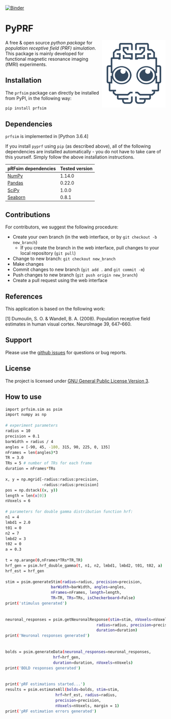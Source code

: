 [![Binder](https://mybinder.org/badge.svg)](https://mybinder.org/v2/gh/arash-ash/pRFsim/master?filepath=pRFsim_Tutorial.ipynb)

# PyPRF
<img src="logo.svg" width=200 align="right" />

A free & open source *python package* for *population receptive field (PRF) simulation*. This package is mainly developed for functional magnetic resonance imaging (fMRI) experiments.

## Installation
The `prfsim` package can directly be installed from PyPI, in the following way:

```bash
pip install prfsim
```

## Dependencies
`prfsim` is implemented in [Python 3.6.4]

If you install `pyprf` using `pip` (as described above), all of the following dependencies are installed automatically - you do not have to take care of this yourself. Simply follow the above installation instructions.

| pRFsim dependencies                                   | Tested version |
|-------------------------------------------------------|----------------|
| [NumPy](http://www.numpy.org/)                        | 1.14.0         |
| [Pandas](https://pandas.pydata.org/)                  | 0.22.0         |
| [SciPy](http://www.scipy.org/)                        | 1.0.0          |
| [Seaborn](https://seaborn.pydata.org/)   		| 0.8.1          |

## Contributions

For contributors, we suggest the following procedure:

* Create your own branch (in the web interface, or by `git checkout -b new_branch`)
    * If you create the branch in the web interface, pull changes to your local repository (`git pull`)
* Change to new branch: `git checkout new_branch`
* Make changes
* Commit changes to new branch (`git add .` and `git commit -m`)
* Push changes to new branch (`git push origin new_branch`)
* Create a pull request using the web interface

## References
This application is based on the following work:

[1] Dumoulin, S. O. & Wandell, B. A. (2008). Population receptive field estimates in human visual cortex. NeuroImage 39, 647–660.

## Support
Please use the [github issues](https://github.com/arash-ash/prfsim/issues) for questions or bug reports.

## License
The project is licensed under [GNU General Public License Version 3](http://www.gnu.org/licenses/gpl.html).

## How to use
```bash
import prfsim.sim as psim
import numpy as np

# experiment parameters
radius = 10
precision = 0.1
barWidth = radius / 4
angles = [-90, 45, -180, 315, 90, 225, 0, 135]
nFrames = len(angles)*3
TR = 3.0
TRs = 5 # number of TRs for each frame
duration = nFrames*TRs

x, y = np.mgrid[-radius:radius:precision,
                -radius:radius:precision]
pos = np.dstack((x, y))
length = len(x[0])
nVoxels = 6

# parameters for double gamma distribution function hrf:
n1 = 4
lmbd1 = 2.0
t01 = 0
n2 = 7
lmbd2 = 3
t02 = 0
a = 0.3

t = np.arange(0,nFrames*TRs*TR,TR)
hrf_gen = psim.hrf_double_gamma(t, n1, n2, lmbd1, lmbd2, t01, t02, a)
hrf_est = hrf_gen

stim = psim.generateStim(radius=radius, precision=precision,
                    barWidth=barWidth, angles=angles,
                    nFrames=nFrames, length=length,
		            TR=TR, TRs=TRs, isCheckerboard=False)
print('stimulus generated')


neuronal_responses = psim.getNeuronalResponse(stim=stim, nVoxels=nVoxels,
                                        radius=radius, precision=precision,
                                        duration=duration)
print('Neuronal responses generated')


bolds = psim.generateData(neuronal_responses=neuronal_responses,
                     hrf=hrf_gen,
                     duration=duration, nVoxels=nVoxels)
print('BOLD responses generated')


print('pRF estimations started...')
results = psim.estimateAll(bolds=bolds, stim=stim,
                      hrf=hrf_est, radius=radius,
                      precision=precision,
                      nVoxels=nVoxels, margin = 1)
print('pRF estimation errors generated')
```

